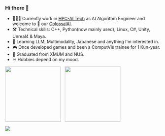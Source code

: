 ### Hi there 👋

- 👩🏻‍💻 Currently work in [HPC-AI Tech](https://www.colossalai.org/) as AI Algorithm Engineer and welcome to 🌟 our [ColossalAI](https://github.com/hpcaitech/ColossalAI).
- 🛠️ Technical skills: C++, Python(now mainly used), Linux, C#, Unity, Unreal4 & Maya.
- 🐣 Learning LLM, Multimodality, Japanese and anything I'm interested in.
- 🎮 Once developed games and been a ComputVis trainee for 1 Kun-year.
- 🏫 Graduated from XMUM and NUS.
- ♾️ Hobbies depend on my mood.


<img height=180 align="center" src="https://github-readme-stats.vercel.app/api?username=Camille7777&count_private=true&show_icons=true&theme=onedark" />&emsp;<img height=180 align="center" src="https://github-readme-stats.vercel.app/api/top-langs/?username=Camille7777&layout=compact&theme=onedark" />


![](https://raw.githubusercontent.com/Camille7777/Camille7777/feat/snake/github-snake-dark.svg)

